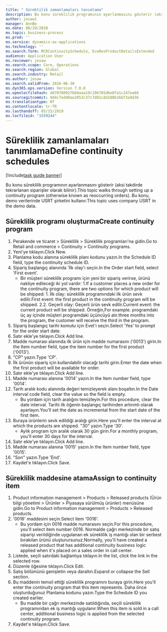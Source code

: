```yaml
---
title: " Süreklilik zamanlamaları tanımlama"
description: Bu konu süreklilik programının ayarlanmasını gösterir (aksi takdirde tekrarlanan siparişler olarak bilinir).
author: josaw1
manager: AnnBe
ms.date: 08/29/2018
ms.topic: business-process
ms.prod: ''
ms.service: dynamics-ax-applications
ms.technology: ''
ms.search.form: MCRContinuitySchedule, EcoResProductDetailsExtended
audience: Application User
ms.reviewer: josaw
ms.search.scope: Core, Operations
ms.search.region: Global
ms.search.industry: Retail
ms.author: josaw
ms.search.validFrom: 2016-06-30
ms.dyn365.ops.version: Version 7.0.0
ms.openlocfilehash: dd70780927bb9aaa19c196705d6e8fa1c247ea66
ms.sourcegitcommit: 9d4c7edd0ae2053c37c7d81cdd180b16bf3a9d3b
ms.translationtype: HT
ms.contentlocale: tr-TR
ms.lasthandoff: 05/15/2019
ms.locfileid: "1559244"
---
```

# <a name="define-continuity-schedules"></a><span data-ttu-id="42ef6-103"> Süreklilik zamanlamaları tanımlama</span><span class="sxs-lookup"><span data-stu-id="42ef6-103">Define continuity schedules</span></span>

[!include[task guide banner](../includes/task-guide-banner.md)]

<span data-ttu-id="42ef6-104">Bu konu süreklilik programının ayarlanmasını gösterir (aksi takdirde tekrarlanan siparişler olarak bilinir).</span><span class="sxs-lookup"><span data-stu-id="42ef6-104">This topic walks through setting up a continuity program (otherwise known as reoccurring orders).</span></span> <span data-ttu-id="42ef6-105">Bu konu, demo verilerinde USRT şirketini kullanır.</span><span class="sxs-lookup"><span data-stu-id="42ef6-105">This topic uses company USRT in the demo data.</span></span>


## <a name="create-continuity-program"></a><span data-ttu-id="42ef6-106">Süreklilik programı oluşturma</span><span class="sxs-lookup"><span data-stu-id="42ef6-106">Create continuity program</span></span>
1. <span data-ttu-id="42ef6-107">Perakende ve ticaret > Süreklilik > Süreklilik programları'na gidin.</span><span class="sxs-lookup"><span data-stu-id="42ef6-107">Go to Retail and commerce > Continuity > Continuity programs.</span></span>
2. <span data-ttu-id="42ef6-108">Yeni'ye tıklayın.</span><span class="sxs-lookup"><span data-stu-id="42ef6-108">Click New.</span></span>
3. <span data-ttu-id="42ef6-109">Planlama kodu alanına süreklilik planı kodunu yazın.</span><span class="sxs-lookup"><span data-stu-id="42ef6-109">In the Schedule ID field, type the continuity schedule ID.</span></span>
4. <span data-ttu-id="42ef6-110">Sipariş başlangıç alanında 'İlk olay'ı seçin.</span><span class="sxs-lookup"><span data-stu-id="42ef6-110">In the Order start field, select 'First event'.</span></span>
    * <span data-ttu-id="42ef6-111">Bir müşteri süreklilik programı için yeni bir sipariş verirse, ürünü nakliye edileceği iki yol vardır:  1.</span><span class="sxs-lookup"><span data-stu-id="42ef6-111">If a customer places a new order for the continuity program, there are two options for which product will be shipped:  1.</span></span> <span data-ttu-id="42ef6-112">İlk olay: süreklilik programındaki ilk ürün sevk edilir.</span><span class="sxs-lookup"><span data-stu-id="42ef6-112">First event: the first product in the continuity program will be shipped.</span></span>  <span data-ttu-id="42ef6-113">2.</span><span class="sxs-lookup"><span data-stu-id="42ef6-113">2.</span></span> <span data-ttu-id="42ef6-114">Geçerli olay: Geçerli ürün sevk edilir.</span><span class="sxs-lookup"><span data-stu-id="42ef6-114">Current event: the current product will be shipped.</span></span> <span data-ttu-id="42ef6-115">Örneğin,</span><span class="sxs-lookup"><span data-stu-id="42ef6-115">For example.</span></span> <span data-ttu-id="42ef6-116">programdaki üç ay içinde müşteri programdaki üçüncüyü alır.</span><span class="sxs-lookup"><span data-stu-id="42ef6-116">three months into the program, the customer will receive the third in the program.</span></span>  
5. <span data-ttu-id="42ef6-117">Sipariş başlangıç tarihi komutu için Evet'i seçin.</span><span class="sxs-lookup"><span data-stu-id="42ef6-117">Select 'Yes' to prompt for the order start date.</span></span>
6. <span data-ttu-id="42ef6-118">Satır ekle'ye tıklayın.</span><span class="sxs-lookup"><span data-stu-id="42ef6-118">Click Add line.</span></span>
7. <span data-ttu-id="42ef6-119">Madde numarası alanında ilk ürün için madde numarasını ('0013') girin.</span><span class="sxs-lookup"><span data-stu-id="42ef6-119">In the Item number field, type the item number for the first product ('0013').</span></span>
8. <span data-ttu-id="42ef6-120">"CP" yazın.</span><span class="sxs-lookup"><span data-stu-id="42ef6-120">Type 'CP'.</span></span>
9. <span data-ttu-id="42ef6-121">İlk ürünün sipariş için kullanılabilir olacağı tarihi girin.</span><span class="sxs-lookup"><span data-stu-id="42ef6-121">Enter the date when the first product will be available for order.</span></span>
10. <span data-ttu-id="42ef6-122">Satır ekle'ye tıklayın.</span><span class="sxs-lookup"><span data-stu-id="42ef6-122">Click Add line.</span></span>
11. <span data-ttu-id="42ef6-123">Madde numarası alanına '0014' yazın.</span><span class="sxs-lookup"><span data-stu-id="42ef6-123">In the Item number field, type '0014'.</span></span>
12. <span data-ttu-id="42ef6-124">Tarih aralık kodu alanında değeri temizleyerek alanı boşaltın.</span><span class="sxs-lookup"><span data-stu-id="42ef6-124">In the Date interval code field, clear the value so the field is empty.</span></span>
    * <span data-ttu-id="42ef6-125">Bu yordam için tarih aralığını temizleyin.</span><span class="sxs-lookup"><span data-stu-id="42ef6-125">For this procedure, clear the date interval.</span></span> <span data-ttu-id="42ef6-126">Tarihi ilk öğenin başlangıç tarihinden artırımlı olarak ayarlayın.</span><span class="sxs-lookup"><span data-stu-id="42ef6-126">You'll set the date as incremental from the start date of the first item.</span></span>  
13. <span data-ttu-id="42ef6-127">Buraya ürünlerin sevk edildiği aralığı girin.</span><span class="sxs-lookup"><span data-stu-id="42ef6-127">Here you'll enter the interval at which the products are shipped.</span></span> <span data-ttu-id="42ef6-128">"30" yazın.</span><span class="sxs-lookup"><span data-stu-id="42ef6-128">Type '30'.</span></span>
    * <span data-ttu-id="42ef6-129">Aylık program için aralık olarak 30 gün girin.</span><span class="sxs-lookup"><span data-stu-id="42ef6-129">For a monthly program, you'll enter 30 days for the interval.</span></span>  
14. <span data-ttu-id="42ef6-130">Satır ekle'ye tıklayın.</span><span class="sxs-lookup"><span data-stu-id="42ef6-130">Click Add line.</span></span>
15. <span data-ttu-id="42ef6-131">Madde numarası alanına '0015' yazın.</span><span class="sxs-lookup"><span data-stu-id="42ef6-131">In the Item number field, type '0015'.</span></span>
16. <span data-ttu-id="42ef6-132">"Son" yazın.</span><span class="sxs-lookup"><span data-stu-id="42ef6-132">Type 'End'.</span></span>
17. <span data-ttu-id="42ef6-133">Kaydet'e tıklayın.</span><span class="sxs-lookup"><span data-stu-id="42ef6-133">Click Save.</span></span>

## <a name="assign-to-continuity-item"></a><span data-ttu-id="42ef6-134">Süreklilik maddesine atama</span><span class="sxs-lookup"><span data-stu-id="42ef6-134">Assign to continuity item</span></span>
1. <span data-ttu-id="42ef6-135">Product information management > Products > Released products (Ürün bilgi yönetimi > Ürünler > Piyasaya sürülmüş ürünler) menüsüne gidin.</span><span class="sxs-lookup"><span data-stu-id="42ef6-135">Go to Product information management > Products > Released products.</span></span>
2. <span data-ttu-id="42ef6-136">'0016' maddesini seçin.</span><span class="sxs-lookup"><span data-stu-id="42ef6-136">Select item '0016'.</span></span>
    * <span data-ttu-id="42ef6-137">Bu yordam için 0016 madde numarasını seçin.</span><span class="sxs-lookup"><span data-stu-id="42ef6-137">For this procedure, you'll select item number 0016.</span></span> <span data-ttu-id="42ef6-138">Normalde çağrı merkezinde bir satış siparişi verildiğinde uygulanan ek süreklilik iş mantığı olan bir serbest bırakılan ürünü oluşturursunuz.</span><span class="sxs-lookup"><span data-stu-id="42ef6-138">Normally, you'll have created a released product that has additional continuity business logic applied when it's placed on a sales order in call center.</span></span>  
3. <span data-ttu-id="42ef6-139">Listede, seçili satırdaki bağlantıya tıklayın.</span><span class="sxs-lookup"><span data-stu-id="42ef6-139">In the list, click the link in the selected row.</span></span>
4. <span data-ttu-id="42ef6-140">Düzenle öğesine tıklayın.</span><span class="sxs-lookup"><span data-stu-id="42ef6-140">Click Edit.</span></span>
5. <span data-ttu-id="42ef6-141">Satış bölümünü genişletin veya daraltın.</span><span class="sxs-lookup"><span data-stu-id="42ef6-141">Expand or collapse the Sell section.</span></span>
6. <span data-ttu-id="42ef6-142">Bu maddenin temsil ettiği süreklilik programını buraya girin.</span><span class="sxs-lookup"><span data-stu-id="42ef6-142">Here you'll enter the continuity program that this item represents.</span></span> <span data-ttu-id="42ef6-143">Daha önce oluşturduğunuz Planlama kodunu yazın.</span><span class="sxs-lookup"><span data-stu-id="42ef6-143">Type the Schedule ID you created earlier.</span></span>
    * <span data-ttu-id="42ef6-144">Bu madde bir çağrı merkezinde satıldığında, seçili süreklilik programından ek iş mantığı uygulanır.</span><span class="sxs-lookup"><span data-stu-id="42ef6-144">When this item is sold in a call center, additional business logic is applied from the selected continuity program.</span></span>  
7. <span data-ttu-id="42ef6-145">Kaydet'e tıklayın.</span><span class="sxs-lookup"><span data-stu-id="42ef6-145">Click Save.</span></span>

